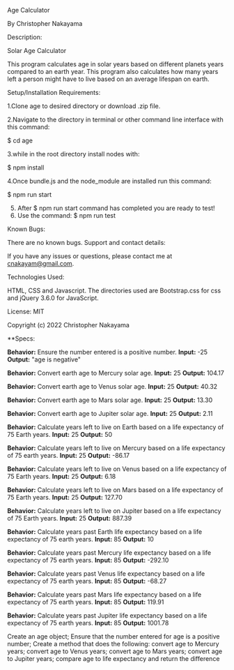 Age Calculator

By Christopher Nakayama

Description:

Solar Age Calculator

This program calculates age in solar years based on different planets years compared to an earth year. This program also calculates how many years left a person might have to live based on an average lifespan on earth.

Setup/Installation Requirements:

1.Clone age to desired directory or download .zip file.

2.Navigate to the directory in terminal or other command line interface with this command:

$ cd age

3.while in the root directory install nodes with:

$ npm install

4.Once bundle.js and the node_module are installed run this command:

$ npm run start

5. After $ npm run start command has completed you are ready to test! 
6. Use the command: $ npm run test 

Known Bugs:

There are no known bugs. Support and contact details:

If you have any issues or questions, please contact me at cnakayam@gmail.com.

Technologies Used:

HTML, CSS and Javascript. The directories used are Bootstrap.css for css and jQuery 3.6.0 for JavaScript.

License:  MIT

Copyright (c) 2022 Christopher Nakayama


**Specs:

**Behavior:** Ensure the number entered is a positive number.
**Input:** -25
**Output:** "age is negative"

**Behavior:** Convert earth age to Mercury solar age.
**Input:** 25
**Output:** 104.17

**Behavior:** Convert earth age to Venus solar age.
**Input:** 25
**Output:** 40.32

**Behavior:** Convert earth age to Mars solar age.
**Input:** 25
**Output:** 13.30

**Behavior:** Convert earth age to Jupiter solar age.
**Input:** 25
**Output:** 2.11

**Behavior:** Calculate years left to live on Earth based on a life expectancy of 75 Earth years.
**Input:** 25
**Output:** 50

**Behavior:** Calculate years left to live on Mercury based on a life expectancy of 75 earth years.
**Input:** 25
**Output:** -86.17

**Behavior:** Calculate years left to live on Venus based on a life expectancy of 75 Earth years.
**Input:** 25
**Output:** 6.18

**Behavior:** Calculate years left to live on Mars based on a life expectancy of 75 Earth years.
**Input:** 25
**Output:** 127.70

**Behavior:** Calculate years left to live on Jupiter based on a life expectancy of 75 Earth years.
**Input:** 25
**Output:** 887.39

**Behavior:** Calculate years past Earth life expectancy based on a life expectancy of 75 earth years.
**Input:** 85
**Output:** 10

**Behavior:** Calculate years past Mercury life expectancy based on a life expectancy of 75 earth years.
**Input:** 85
**Output:** -292.10

**Behavior:** Calculate years past Venus life expectancy based on a life expectancy of 75 earth years.
**Input:** 85
**Output:** -68.27

**Behavior:** Calculate years past Mars life expectancy based on a life expectancy of 75 earth years.
**Input:** 85
**Output:** 119.91

**Behavior:** Calculate years past Jupiter life expectancy based on a life expectancy of 75 earth years.
**Input:** 85
**Output:** 1001.78

Create an age object;
Ensure that the number entered for age is a positive number;
Create a method that does the following:
  convert age to Mercury years;
  convert age to Venus years;
  convert age to Mars years;
  convert age to Jupiter years;
  compare age to life expectancy and return the difference
